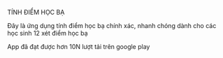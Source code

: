 TÍNH ĐIỂM HỌC BẠ

Đây là ứng dụng tính điểm học bạ chính xác, nhanh chóng dành cho các học sinh 12 xét điểm học bạ

App đã đạt được hơn 10N lượt tải trên google play
